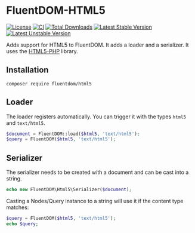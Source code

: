 FluentDOM-HTML5
===============

[![License](https://poser.pugx.org/fluentdom/html5/license.svg)](http://www.opensource.org/licenses/mit-license.php)
[![CI](https://github.com/ThomasWeinert/FluentDOM-HTML5/actions/workflows/ci.yml/badge.svg)](https://github.com/ThomasWeinert/FluentDOM-HTML5/actions/workflows/ci.yml)
[![Total Downloads](https://poser.pugx.org/fluentdom/html5/downloads.svg)](https://packagist.org/packages/fluentdom/html5)
[![Latest Stable Version](https://poser.pugx.org/fluentdom/html5/v/stable.svg)](https://packagist.org/packages/fluentdom/html5)
[![Latest Unstable Version](https://poser.pugx.org/fluentdom/html5/v/unstable.svg)](https://packagist.org/packages/fluentdom/html5)


Adds support for HTML5 to FluentDOM. It adds a loader and a serializer. It uses the
[HTML5-PHP](https://github.com/Masterminds/html5-php) library.

Installation
------------

```text
composer require fluentdom/html5
```

Loader
------

The loader registers automatically. You can trigger it with the types `html5` and `text/html5`.

```php
$document = FluentDOM::load($html5, 'text/html5');
$query = FluentDOM($html5, 'text/html5');
```

Serializer
----------

The serializer needs to be created with a document and can be cast into a string.

```php
echo new FluentDOM\Html5\Serializer($document);
```

Casting a Nodes/Query instance to a string will use it if the content type matches:

```php
$query = FluentDOM($html5, 'text/html5');
echo $query;
```




